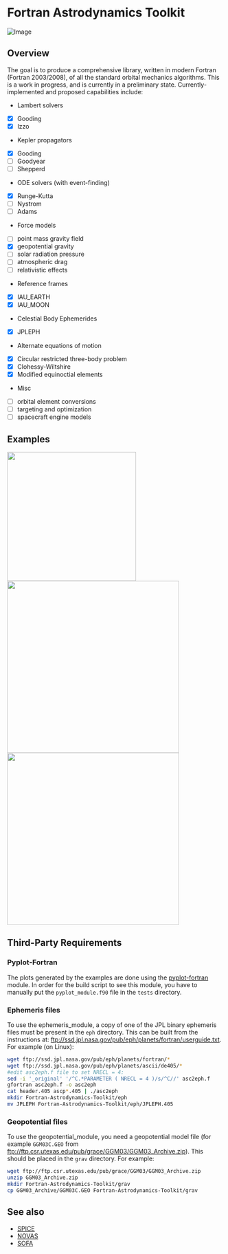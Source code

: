 Fortran Astrodynamics Toolkit
=============================

![Image](https://raw.githubusercontent.com/jacobwilliams/Fortran-Astrodynamics-Toolkit/master/tests/pork_chop/pork_chop.png)

## Overview

The goal is to produce a comprehensive library, written in modern Fortran (Fortran 2003/2008), of all the standard orbital mechanics algorithms.  This is a work in progress, and is currently in a preliminary state.  Currently-implemented and proposed capabilities include:

 * Lambert solvers
  - [x] Gooding
  - [x] Izzo
 * Kepler propagators
  - [x] Gooding
  - [ ] Goodyear
  - [ ] Shepperd
 * ODE solvers (with event-finding)
  - [x] Runge-Kutta
  - [ ] Nystrom
  - [ ] Adams
 * Force models
  - [ ] point mass gravity field
  - [x] geopotential gravity
  - [ ] solar radiation pressure
  - [ ] atmospheric drag
  - [ ] relativistic effects
 * Reference frames
  - [x] IAU_EARTH
  - [x] IAU_MOON
 * Celestial Body Ephemerides
  - [x] JPLEPH
 * Alternate equations of motion
  - [x] Circular restricted three-body problem
  - [x] Clohessy-Wiltshire
  - [x] Modified equinoctial elements
 * Misc
  - [ ] orbital element conversions
  - [ ] targeting and optimization
  - [ ] spacecraft engine models

## Examples

<a href="https://github.com/jacobwilliams/Fortran-Astrodynamics-Toolkit/tree/master/tests/crtbp"><img src="https://github.com/jacobwilliams/Fortran-Astrodynamics-Toolkit/blob/master/tests/crtbp/crtbp_test.png" align="center" height="300"></a>
<a href="https://github.com/jacobwilliams/Fortran-Astrodynamics-Toolkit/tree/master/tests/gravity"><img src="https://github.com/jacobwilliams/Fortran-Astrodynamics-Toolkit/blob/master/tests/gravity/trajectory.png" align="center" height="400"></a>
<a href="https://github.com/jacobwilliams/Fortran-Astrodynamics-Toolkit/tree/master/tests/dro"><img src="https://github.com/jacobwilliams/Fortran-Astrodynamics-Toolkit/blob/master/tests/dro/dros.png" align="center" height="400"></a>

## Third-Party Requirements

### Pyplot-Fortran

The plots generated by the examples are done using the [pyplot-fortran](https://github.com/jacobwilliams/pyplot-fortran) module. In order for the build script to see this module, you have to manually put the `pyplot_module.f90` file in the `tests` directory.

### Ephemeris files

To use the ephemeris_module, a copy of one of the JPL binary ephemeris files must be present in the ```eph``` directory.  This can be built from the instructions at: ftp://ssd.jpl.nasa.gov/pub/eph/planets/fortran/userguide.txt.  For example (on Linux):
```bash
wget ftp://ssd.jpl.nasa.gov/pub/eph/planets/fortran/*
wget ftp://ssd.jpl.nasa.gov/pub/eph/planets/ascii/de405/*
#edit asc2eph.f file to set NRECL = 4:
sed -i '_original' '/^C.*PARAMETER ( NRECL = 4 )/s/^C//' asc2eph.f
gfortran asc2eph.f -o asc2eph
cat header.405 ascp*.405 | ./asc2eph
mkdir Fortran-Astrodynamics-Toolkit/eph
mv JPLEPH Fortran-Astrodynamics-Toolkit/eph/JPLEPH.405
```

### Geopotential files

To use the geopotential_module, you need a geopotential model file (for example ```GGM03C.GEO``` from ftp://ftp.csr.utexas.edu/pub/grace/GGM03/GGM03_Archive.zip). This should be placed in the ```grav``` directory.  For example:
```bash
wget ftp://ftp.csr.utexas.edu/pub/grace/GGM03/GGM03_Archive.zip
unzip GGM03_Archive.zip
mkdir Fortran-Astrodynamics-Toolkit/grav
cp GGM03_Archive/GGM03C.GEO Fortran-Astrodynamics-Toolkit/grav
```

## See also

 * [SPICE](http://naif.jpl.nasa.gov/naif/toolkit.html)
 * [NOVAS](http://aa.usno.navy.mil/software/novas/novas_info.php)
 * [SOFA](http://www.iausofa.org)
